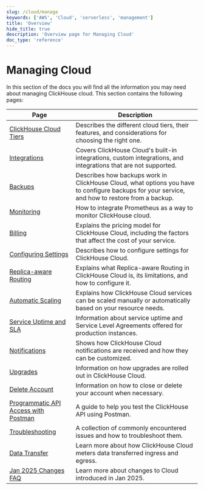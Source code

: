 ```yaml
---
slug: /cloud/manage
keywords: ['AWS', 'Cloud', 'serverless', 'management']
title: 'Overview'
hide_title: true
description: 'Overview page for Managing Cloud'
doc_type: 'reference'
---
```


# Managing Cloud 

In this section of the docs you will find all the information you may need about managing ClickHouse cloud. This section contains the following pages:

| Page                                                                  | Description                                                                                                                                    |
|-----------------------------------------------------------------------|------------------------------------------------------------------------------------------------------------------------------------------------|
| [ClickHouse Cloud Tiers](/cloud/manage/cloud-tiers)           | Describes the different cloud tiers, their features, and considerations for choosing the right one.                                            |
| [Integrations](/manage/integrations)                          | Covers ClickHouse Cloud's built-in integrations, custom integrations, and integrations that are not supported.                                 |
| [Backups](/cloud/manage/backups)                              | Describes how backups work in ClickHouse Cloud, what options you have to configure backups for your service, and how to restore from a backup. |
| [Monitoring](/integrations/prometheus)                        | How to integrate Prometheus as a way to monitor ClickHouse cloud.                                                                              |
| [Billing](/cloud/manage/billing/overview)                     | Explains the pricing model for ClickHouse Cloud, including the factors that affect the cost of your service.                                   |
| [Configuring Settings](/manage/settings)                      | Describes how to configure settings for ClickHouse Cloud.                                                                                      |
| [Replica-aware Routing](/manage/replica-aware-routing)        | Explains what Replica-aware Routing in ClickHouse Cloud is, its limitations, and how to configure it.                                          |
| [Automatic Scaling](/manage/scaling)                          | Explains how ClickHouse Cloud services can be scaled manually or automatically based on your resource needs.                                   |
| [Service Uptime and SLA](/cloud/manage/service-uptime)        | Information about service uptime and Service Level Agreements offered for production instances.                                                |
| [Notifications](/cloud/notifications)                         | Shows how ClickHouse Cloud notifications are received and how they can be customized.                                                          |
| [Upgrades](/manage/updates)                                   | Information on how upgrades are rolled out in ClickHouse Cloud.                                                                                |
| [Delete Account](/cloud/manage/close_account)                 | Information on how to close or delete your account when necessary.                                                                             |
| [Programmatic API Access with Postman](/cloud/manage/postman) | A guide to help you test the ClickHouse API using Postman.                                                                                     |
| [Troubleshooting](/faq/troubleshooting)                       | A collection of commonly encountered issues and how to troubleshoot them.                                                                      |
| [Data Transfer](./network-data-transfer.mdx)                          | Learn more about how ClickHouse Cloud meters data transferred ingress and egress.                                                              |
| [Jan 2025 Changes FAQ](./jan2025_faq/index.md)                        | Learn more about changes to Cloud introduced in Jan 2025.                                                                                      |
